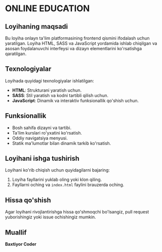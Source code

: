 # ONLINE EDUCATION

## Loyihaning maqsadi
Bu loyiha onlayn ta'lim platformasining frontend qismini ifodalash uchun yaratilgan. Loyiha HTML, SASS va JavaScript yordamida ishlab chiqilgan va asosan foydalanuvchi interfeysi va dizayn elementlarini ko'rsatishga qaratilgan.

## Texnologiyalar
Loyihada quyidagi texnologiyalar ishlatilgan:

- **HTML**: Strukturani yaratish uchun.
- **SASS**: Stil yaratish va kodni tartibli qilish uchun.
- **JavaScript**: Dinamik va interaktiv funksionallik qo'shish uchun.

## Funksionallik
- Bosh sahifa dizayni va tartibi.
- Ta'lim kurslari ro'yxatini ko'rsatish.
- Oddiy navigatsiya menyusi.
- Statik ma'lumotlar bilan dinamik tarkib ko'rsatish.

## Loyihani ishga tushirish
Loyihani ko'rib chiqish uchun quyidagilarni bajaring:

1. Loyiha fayllarini yuklab oling yoki klon qiling.
2. Fayllarni oching va `index.html` faylini brauzerda oching.

## Hissa qo'shish
Agar loyihani rivojlantirishga hissa qo'shmoqchi bo'lsangiz, pull request yuborishingiz yoki issue ochishingiz mumkin.

## Muallif
**Baxtiyor Coder**
